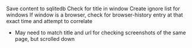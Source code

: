 Save content to sqlitedb
Check for title in window
Create ignore list for windows
If window is a browser, check for browser-history entry at that exact time and attempt to correlate
 - May need to match title and url for checking screenshots of the same page, but scrolled down